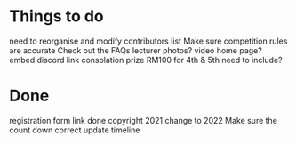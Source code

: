 # Things to do

need to reorganise and modify contributors list
Make sure competition rules are accurate
Check out the FAQs
lecturer photos?
video home page?
embed discord link
consolation prize RM100 for 4th & 5th need to include?


# Done
registration form link done
copyright 2021 change to 2022
Make sure the count down correct
update timeline